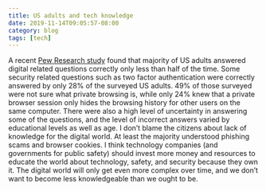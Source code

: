 ```yaml
---
title: US adults and tech knowledge
date: 2019-11-14T09:05:57-08:00
category: blog
tags: [tech] 
---
```


A recent [Pew Research study](https://www.pewresearch.org/internet/2019/10/09/americans-and-digital-knowledge/) found that majority of US adults answered digital related questions correctly only less than half of the time. Some security related questions such as two factor authentication were correctly answered by only 28% of the surveyed US adults. 49% of those surveyed were not sure what private browsing is, while only 24% knew that a private browser session only hides the browsing history for other users on the same computer. There were also a high level of uncertainty in answering some of the questions, and the level of incorrect answers varied by educational levels as well as age. I don’t blame the citizens about lack of knowledge for the digital world. At least the majority understood phishing scams and browser cookies. I think technology companies (and governments for public safety) should invest more money and resources to educate the world about technology, safety, and security because they own it. The digital world will only get even more complex over time, and we don’t want to become less knowledgeable than we ought to be.
